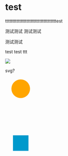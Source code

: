 # test


ttttttttttttttttttttttttttttttttttttest


测试测试
测试测试

测试测试

test
test
ttt


<script>
console.log(1)
</script>

<img src='http://svg.tutorial.aptico.de/grafik_svg/dummy3.svg' />


svg? 
<svg width="500" height="350">
  <circle id="orange-circle" r="30" cx="50" cy="50" fill="orange" />
  <rect id="blue-rectangle" width="50" height="50" x="25" y="200" fill="#0099cc"></rect>
  
  <animate 
           xlink:href="#orange-circle"
           attributeName="cx"
           from="50"
           to="450" 
           dur="5s"
           begin="0s"
           repeatCount="2"
           fill="freeze" 
           id="circ-anim"/>
  
  <animate 
           xlink:href="#blue-rectangle"
           attributeName="x" 
           from="50"
           to="425" 
           dur="5s"
           begin="0s"
           repeatCount="indefinite"
           fill="freeze" 
           id="rect-anim"/>
  
</svg>

